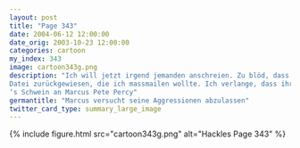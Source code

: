 ```yaml
---
layout: post
title: "Page 343"
date: 2004-06-12 12:00:00
date_orig: 2003-10-23 12:00:00
categories: cartoon
my_index: 343
image: cartoon343g.png
description: "Ich will jetzt irgend jemanden anschreien. Zu blöd, dass der blöde Hund und das Schwein nicht da sind. Also muss ich zu den Pinguinen Euer blöder SMTP server hat die 50MB PDF
Datei zurückgewiesen, die ich massmailen wollte. Ich verlange, dass ihr das quota entfernt und  wieso benutzen wir kein MS Exchange Ich glaube ich schreie lieber den Hund und 
‘s Schwein an Marcus Pete Percy"
germantitle: "Marcus versucht seine Aggressionen abzulassen"
twitter_card_type: summary_large_image
---
```


{% include figure.html src="cartoon343g.png" alt="Hackles Page 343"  %}
